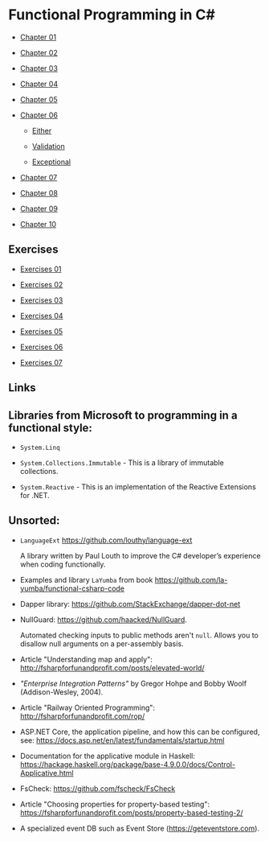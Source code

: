 # Functional Programming in C#

* [Chapter 01](Chapter_01.md)

* [Chapter 02](Chapter_02.md)

* [Chapter 03](Chapter_03.md)

* [Chapter 04](Chapter_04.md)

* [Chapter 05](Chapter_05.md)

* [Chapter 06](Chapter_06.md)

  * [Either](Either.md)

  * [Validation](Validation.md)

  * [Exceptional](Exceptional.md)

* [Chapter 07](Chapter_07.md)

* [Chapter 08](Chapter_08.md)

* [Chapter 09](Chapter_09.md)

* [Chapter 10](Chapter_10.md)

## Exercises

* [Exercises 01](Exercises_01.md)

* [Exercises 02](Exercises_02.md)

* [Exercises 03](Exercises_03.md)

* [Exercises 04](Exercises_04.md)

* [Exercises 05](Exercises_05.md)

* [Exercises 06](Exercises_06.md)

* [Exercises 07](Exercises_07.md)

## Links

## Libraries from Microsoft to programming in a functional style:

* `System.Linq`

* `System.Collections.Immutable` - This is a library of immutable collections.

* `System.Reactive` - This is an implementation of the Reactive Extensions for .NET.

## Unsorted:

* `LanguageExt` https://github.com/louthy/language-ext

  A library written by Paul Louth to improve the C# developer’s experience
  when coding functionally.

* Examples and library `LaYumba` from book https://github.com/la-yumba/functional-csharp-code

* Dapper library: https://github.com/StackExchange/dapper-dot-net

* NullGuard: https://github.com/haacked/NullGuard.

  Automated checking inputs to public methods aren't `null`.
  Allows you to disallow null arguments on a per-assembly basis.

* Article "Understanding map and apply": http://fsharpforfunandprofit.com/posts/elevated-world/

* *"Enterprise Integration Patterns"* by Gregor Hohpe and Bobby Woolf (Addison-Wesley, 2004).

* Article "Railway Oriented Programming": http://fsharpforfunandprofit.com/rop/

* ASP.NET Core, the application pipeline, and how this can be configured, see:
https://docs.asp.net/en/latest/fundamentals/startup.html

* Documentation for the applicative module in Haskell:
https://hackage.haskell.org/package/base-4.9.0.0/docs/Control-Applicative.html

* FsCheck: https://github.com/fscheck/FsCheck

* Article "Choosing properties for property-based testing":
https://fsharpforfunandprofit.com/posts/property-based-testing-2/

* A specialized event DB such as Event Store (https://geteventstore.com).